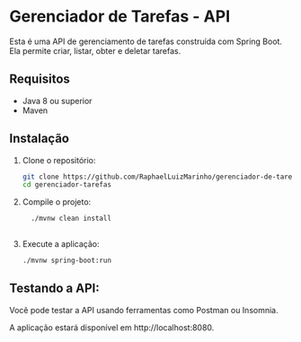 # Gerenciador de Tarefas - API

Esta é uma API de gerenciamento de tarefas construída com Spring Boot. Ela permite criar, listar, obter e deletar tarefas.

## Requisitos

- Java 8 ou superior
- Maven

## Instalação

1. Clone o repositório:

   ```bash
   git clone https://github.com/RaphaelLuizMarinho/gerenciador-de-tarefas.git
   cd gerenciador-tarefas

2. Compile o projeto:

    ```bash
      ./mvnw clean install
      
3. Execute a aplicação:

      ```bash
      ./mvnw spring-boot:run

## Testando a API:
Você pode testar a API usando ferramentas como Postman ou Insomnia.

A aplicação estará disponível em http://localhost:8080.
